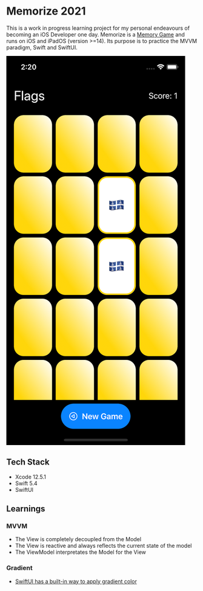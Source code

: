 # Memorize 2021

This is a work in progress learning project for my personal endeavours of becoming an iOS Developer one day.
Memorize is a [Memory Game](https://en.wikipedia.org/wiki/Matching_game) and runs on iOS and iPadOS (version >=14). Its purpose is to practice the MVVM paradigm, Swift and SwiftUI.

![Memorize21](Memorize21/memorize21.png)

## Tech Stack
- Xcode 12.5.1
- Swift 5.4
- SwiftUI 

## Learnings
### MVVM
- The View is completely decoupled from the Model
- The View is reactive and always reflects the current state of the model
- The ViewModel interpretates the Model for the View
### Gradient
- [SwiftUI has a built-in way to apply gradient color](https://sarunw.com/posts/gradient-in-swiftui/)

